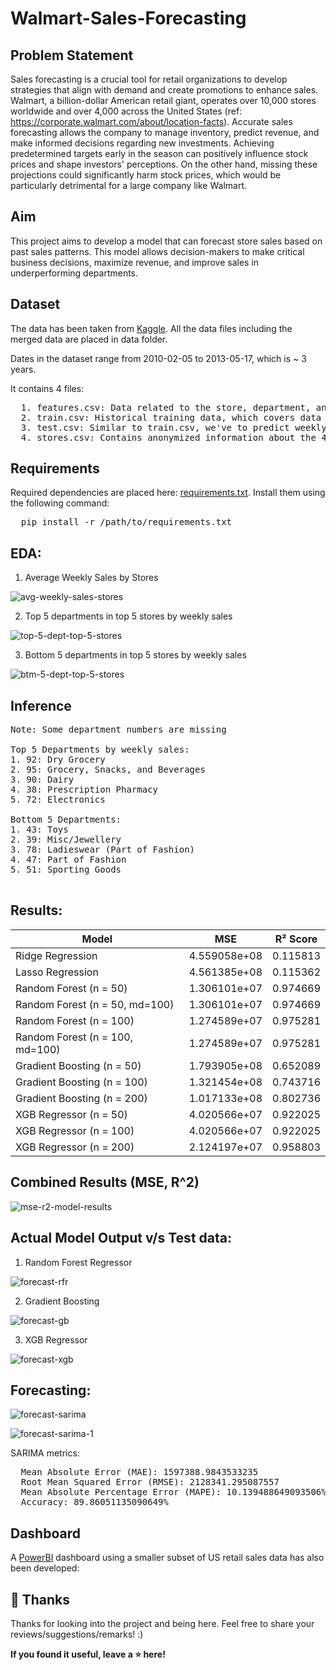 # Walmart-Sales-Forecasting

## Problem Statement
Sales forecasting is a crucial tool for retail organizations to develop strategies that align with demand and create promotions to enhance sales. Walmart, a billion-dollar American retail giant, operates over 10,000 stores worldwide and over 4,000 across the United States (ref: https://corporate.walmart.com/about/location-facts). Accurate sales forecasting allows the company to manage inventory, predict revenue, and make informed decisions regarding new investments. Achieving predetermined targets early in the season can positively influence stock prices and shape investors' perceptions. On the other hand, missing these projections could significantly harm stock prices, which would be particularly detrimental for a large company like Walmart.

## Aim
This project aims to develop a model that can forecast store sales based on past sales patterns. This model allows decision-makers to make critical business decisions, maximize revenue, and improve sales in underperforming departments.


## Dataset
The data has been taken from [Kaggle](https://www.kaggle.com/datasets/aslanahmedov/walmart-sales-forecast/data). All the data files including the merged data are placed in data folder. 

Dates in the dataset range from 2010-02-05	to 2013-05-17, which is ~ 3 years. 

It contains 4 files:
<pre>
  1. features.csv: Data related to the store, department, and regional activity for the given dates.
  2. train.csv: Historical training data, which covers data from 2010–02–05 to 2012-08-17.
  3. test.csv: Similar to train.csv, we've to predict weekly sales.
  4. stores.csv: Contains anonymized information about the 45 stores, indicating the type and size of the store.
</pre>

## Requirements

Required dependencies are placed here: [requirements.txt](https://github.com/SagarBapodara/Walmart-Sales-Forecasting/blob/main/requirements.txt). Install them using the following command: 
<pre>
  pip install -r /path/to/requirements.txt
</pre>

## EDA: 

1. Average Weekly Sales by Stores

![avg-weekly-sales-stores](graphics/avg_weekly_sales_by_stores.png)

2. Top 5 departments in top 5 stores by weekly sales

![top-5-dept-top-5-stores](graphics/top_5_dept_top_5_stores.png)

3. Bottom 5 departments in top 5 stores by weekly sales

![btm-5-dept-top-5-stores](graphics/btm_5_dept_top_5_stores.png)

## Inference
<pre>
Note: Some department numbers are missing
  
Top 5 Departments by weekly sales:
1. 92: Dry Grocery
2. 95: Grocery, Snacks, and Beverages
3. 90: Dairy
4. 38: Prescription Pharmacy
5. 72: Electronics

Bottom 5 Departments:
1. 43: Toys
2. 39: Misc/Jewellery
3. 78: Ladieswear (Part of Fashion)
4. 47: Part of Fashion
5. 51: Sporting Goods

</pre>

## Results: 

| Model               | MSE          | R² Score  |
|---------------------|--------------|-----------|
| Ridge Regression     | 4.559058e+08 | 0.115813  |
| Lasso Regression     | 4.561385e+08 | 0.115362  |
| Random Forest (n = 50)       | 1.306101e+07 | 0.974669  |
| Random Forest (n = 50, md=100)       | 1.306101e+07 | 0.974669  |
| Random Forest (n = 100)     | 1.274589e+07 | 0.975281  |
| Random Forest (n = 100, md=100)       | 1.274589e+07 | 0.975281  |
| Gradient Boosting (n = 50)    | 1.793905e+08 | 0.652089  |
| Gradient Boosting (n = 100)    | 1.321454e+08 | 0.743716  |
| Gradient Boosting (n = 200)   | 1.017133e+08 | 0.802736  |
| XGB Regressor (n = 50)       | 4.020566e+07 | 0.922025  |
| XGB Regressor (n = 100)       | 4.020566e+07 | 0.922025  |
| XGB Regressor (n = 200)       | 2.124197e+07 | 0.958803  |

## Combined Results (MSE, R^2)

![mse-r2-model-results](graphics/model-results.png)

## Actual Model Output v/s Test data: 

1. Random Forest Regressor

![forecast-rfr](graphics/forecast-rfr.png)

2. Gradient Boosting

![forecast-gb](graphics/forecast-gb.png)

3. XGB Regressor

![forecast-xgb](graphics/forecast-xgb.png)

## Forecasting: 

![forecast-sarima](graphics/forecast-sarima.png)

![forecast-sarima-1](graphics/forecast-sarima_1.png)

SARIMA metrics: 
<pre>
  Mean Absolute Error (MAE): 1597388.9843533235
  Root Mean Squared Error (RMSE): 2128341.295087557
  Mean Absolute Percentage Error (MAPE): 10.139488649093506%
  Accuracy: 89.86051135090649%
</pre>

## Dashboard

A [PowerBI](https://app.powerbi.com/) dashboard using a smaller subset of US retail sales data has also been developed:  

## 🚀 Thanks

Thanks for looking into the project and being here. Feel free to share your reviews/suggestions/remarks! :)

**If you found it useful, leave a ⭐ here!**
